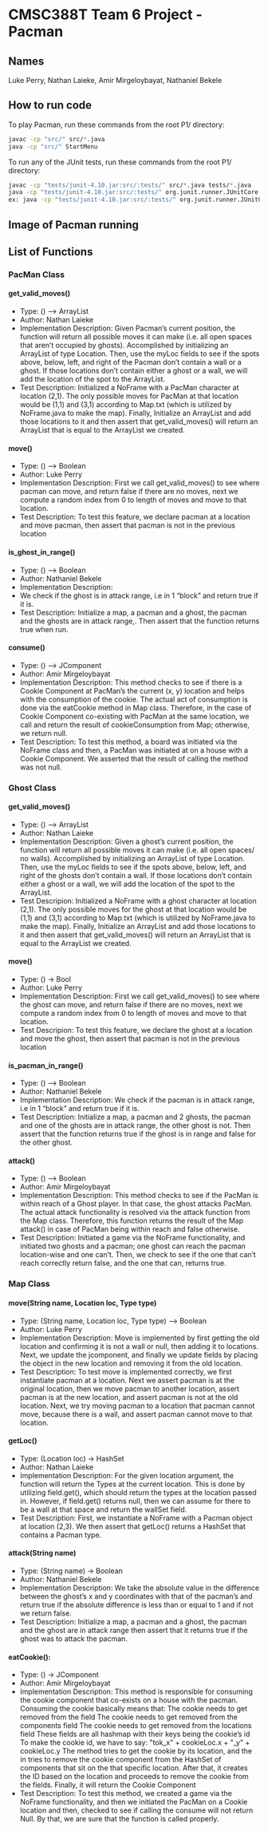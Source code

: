 # CMSC388T Team 6 Project  - Pacman

## Names
Luke Perry, Nathan Laieke, Amir Mirgeloybayat, Nathaniel Bekele


## How to run code
To play Pacman, run these commands from the root P1/ directory:

```bash
javac -cp "src/" src/*.java
java -cp "src/" StartMenu
```

To run any of the JUnit tests, run these commands from the root P1/ directory:

```bash
javac -cp "tests/junit-4.10.jar:src/:tests/" src/*.java tests/*.java
java -cp "tests/junit-4.10.jar:src/:tests/" org.junit.runner.JUnitCore your_test_here
ex: java -cp "tests/junit-4.10.jar:src/:tests/" org.junit.runner.JUnitCore TestGhostMove
```

## Image of Pacman running

## List of Functions


### PacMan Class

#### get_valid_moves()

- Type: () –> ArrayList
- Author: Nathan Laieke
- Implementation Description: Given Pacman’s current position, the function will return all possible moves it can make (i.e. all open spaces that aren’t occupied by ghosts). Accomplished by initializing an ArrayList of type Location. Then, use the myLoc fields to see if the spots above, below, left, and right of the Pacman don’t contain a wall or a ghost. If those locations don’t contain either a ghost or a wall, we will add the location of the spot to the ArrayList.
- Test Description: Initialized a NoFrame with a PacMan character at location (2,1). The only possible moves for PacMan at that location would be (1,1) and (3,1) according to Map.txt (which is utilized by NoFrame.java to make the map). Finally, Initialize an ArrayList and add those locations to it and then assert that get_valid_moves() will return an ArrayList that is equal to the ArrayList we created.

#### move()

- Type: () –> Boolean
- Author: Luke Perry
- Implementation Description: First we call get_valid_moves() to see where pacman can move, and return false if there are no moves, next we compute a random index from 0 to length of moves and move to that location.
- Test Description: To test this feature, we declare pacman at a location and move pacman, then assert that pacman is not in the previous location

#### is_ghost_in_range()

- Type: () –> Boolean
- Author: Nathaniel Bekele
- Implementation Description: 
- We check if the ghost is in attack range, i.e in 1 “block” and return true if it is.
- Test Description: Initialize a map, a pacman and a ghost, the pacman and the ghosts are in attack range,. Then assert that the function returns true when run. 

#### consume()

- Type: () –> JComponent
- Author: Amir Mirgeloybayat
- Implementation Description: This method checks to see if there is a Cookie Component at PacMan’s the current (x, y) location and helps with the consumption of the cookie. The actual act of consumption is done via the eatCookie method in Map class. Therefore, in the case of Cookie Component co-existing with PacMan at the same location, we call and return the result of cookieConsumption from Map; otherwise, we return null.
- Test Description: To test this method, a board was initiated via the NoFrame class and then, a PacMan was initiated at on a house with a Cookie Component. We asserted that the result of calling the method was not null.






### Ghost Class

#### get_valid_moves()

- Type: () –> ArrayList<Location>
- Author: Nathan Laieke
- Implementation Description: Given a ghost’s current position, the function will return all possible moves it can make (i.e. all open spaces/ no walls). Accomplished by initializing an ArrayList of type Location. Then, use the myLoc fields to see if the spots above, below, left, and right of the ghosts don’t contain a wall. If those locations don’t contain either a ghost or a wall, we will add the location of the spot to the ArrayList.
- Test Descripion: Initialized a NoFrame with a ghost character at location (2,1). The only possible moves for the ghost at that location would be (1,1) and (3,1) according to Map.txt (which is utilized by NoFrame.java to make the map). Finally, Initialize an ArrayList and add those locations to it and then assert that get_valid_moves() will return an ArrayList that is equal to the ArrayList we created.

#### move()

- Type: () -> Bool
- Author: Luke Perry
- Implementation Description: First we call get_valid_moves() to see where the ghost can move, and return false if there are no moves, next we compute a random index from 0 to length of moves and move to that location.
- Test Descripion: To test this feature, we declare the ghost at a location and move the ghost, then assert that pacman is not in the previous location



#### is_pacman_in_range()

- Type: () –> Boolean
- Author: Nathaniel Bekele
- Implementation Description: We check if the pacman is in attack range, i.e in 1 “block” and return true if it is.
- Test Description: Initialize a map, a pacman and 2 ghosts, the pacman and one of the ghosts are in attack range, the other ghost is not. Then assert that the function returns true if the ghost is in range and false for the other ghost. 

#### attack()

- Type: () –> Boolean
- Author: Amir Mirgeloybayat
- Implementation Description: This method checks to see if the PacMan is within reach of a Ghost player. In that case, the ghost attacks PacMan. The actual attack functionality is resolved via the attack function from the Map class. Therefore, this function returns the result of the Map attack() in case of PacMan being within reach and false otherwise.
- Test Description: Initiated a game via the NoFrame functionality, and initiated two ghosts and a pacman; one ghost can reach the pacman location-wise and one can’t. Then, we check to see if the one that can’t reach correctly return false, and the one that can, returns true.



### Map Class

#### move(String name, Location loc, Type type)

- Type: (String name, Location loc, Type type) –> Boolean
- Author: Luke Perry
- Implementation Description: Move is implemented by first getting the old location and confirming it is not a wall or null, then adding it to locations. Next, we update the jcomponent, and finally we update fields by placing the object in the new location and removing it from the old location.
- Test Description: To test move is implemented correctly, we first instantiate pacman at a location. Next we assert pacman is at the original location, then we move pacman to another location, assert pacman is at the new location, and assert pacman is not at the old location. Next, we try moving pacman to a location that pacman cannot move, because there is a wall, and assert pacman cannot move to that location.

#### getLoc()

- Type: (Location loc) -> HashSet<Type>
- Author: Nathan Laieke
- Implementation Description: For the given location argument, the function will return the Types at the current location. This is done by utilizing field.get(), which should return the types at the location passed in. However, if field.get() returns null, then we can assume for there to be a wall at that space and return the wallSet field.
- Test Description: First, we instantiate a NoFrame with a Pacman object at location (2,3). We then assert that getLoc() returns a HashSet that contains a Pacman type.

#### attack(String name)

- Type: (String name) -> Boolean
- Author: Nathaniel Bekele
- Implementation Description: We take the absolute value in the difference between the ghost’s x and y coordinates with that of the pacman’s and return true if the absolute difference is less than or equal to 1 and if not we return false.
- Test Description: Initialize a map, a pacman and a ghost, the pacman and the ghost are in attack range then assert that it returns true if the ghost was to attack the pacman.

#### eatCookie():

- Type: () -> JComponent
- Author: Amir Mirgeloybayat
- Implementation Description: This method is responsible for consuming the cookie component that co-exists on a house with the pacman. Consuming the cookie basically means that:
The cookie needs to get removed from the field
The cookie needs to get removed from the components field
The cookie needs to get removed from the locations field
These fields are all hashmap with their keys being the cookie’s id
To make the cookie id, we have to say: 
"tok_x" + cookieLoc.x + "_y" + cookieLoc.y
The method tries to get the cookie by its location, and the in tries to remove the cookie component from the HashSet of components that sit on the that specific location. After that, it creates the ID based on the location and proceeds to remove the cookie from the fields. Finally, it will return the Cookie Component
- Test Description: To test this method, we created a game via the NoFrame functionality, and then we initiated the PacMan on a Cookie location and then, checked to see if calling the consume will not return Null. By that, we are sure that the function is called properly.
